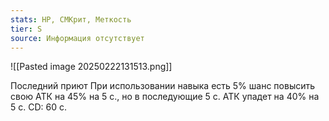 ```yaml
---
stats: HP, СМКрит, Меткость
tier: S
source: Информация отсутствует
---
```

![[Pasted image 20250222131513.png]]

Последний приют
При использовании навыка есть 5% шанс повысить свою АТК на 45% на 5 с., но в последующие 5 с. АТК упадет на 40% на 5 с. CD: 60 с.